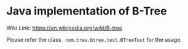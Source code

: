 # Java implementation of B-Tree 

Wiki Link: https://en.wikipedia.org/wiki/B-tree

Please refer the class <code> com.tree.btree.test.BTreeTest</code> for the usage.

